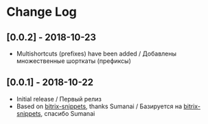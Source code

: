 # Change Log

## [0.0.2] - 2018-10-23

- Multishortcuts (prefixes)  have been added / Добавлены множественные шорткаты (префиксы)

## [0.0.1] - 2018-10-22

- Initial release / Первый релиз
- Based on [bitrix-snippets](https://marketplace.visualstudio.com/items?itemName=sumanai.bitrix-snippet), thanks Sumanai / Базируется на [bitrix-snippets](https://marketplace.visualstudio.com/items?itemName=sumanai.bitrix-snippet), спасибо Sumanai